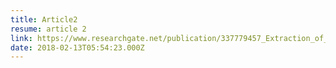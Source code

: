 ```yaml
---
title: Article2
resume: article 2
link: https://www.researchgate.net/publication/337779457_Extraction_of_test_cases_procedures_from_textual_use_cases_to_reduce_test_effort_Test_Factory_Experience_Report
date: 2018-02-13T05:54:23.000Z
---
```

